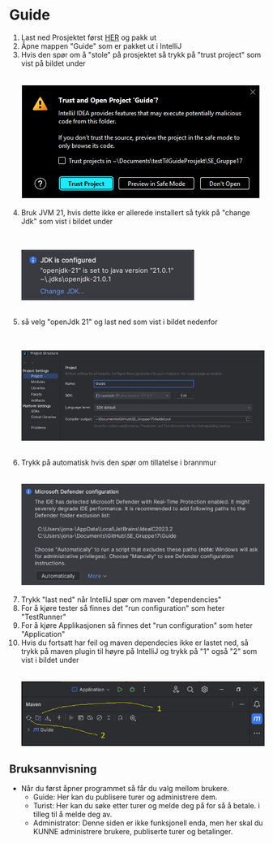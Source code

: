 <h1 class="header">Guide</h1>


<ol>
<li>Last ned Prosjektet først <a href="https://github.com/ChrisBSuz/SE_Gruppe17/raw/main/Guide.zip">HER</a> og pakk ut</li>
<li>Åpne mappen "Guide" som er pakket ut i IntelliJ</li>
<li>Hvis den spør om å "stole" på prosjektet så trykk på "trust project" som vist på bildet under</li>
<br /><br />
<img src="TrustProject.png"></img>
<br /><br />
<li>Bruk JVM 21, hvis dette ikke er allerede installert så tykk på "change Jdk" som vist i bildet under</li><br /><br />

<img src="./JVM.png"></img>
<br /> <br />

<li>så velg "openJdk 21" og last ned som vist i bildet nedenfor</li>
<br /><br />

<img src="./JDK.png"></img>
<br /> <br />

<li>Trykk på automatisk hvis den spør om tillatelse i brannmur</li>
<br /><br />
<img src="./Firewall.png"></img>
<br /><br />
<li>Trykk "last ned" når IntelliJ spør om maven "dependencies"</li>
<li>For å kjøre tester så finnes det "run configuration" som heter "TestRunner"</li>
<li>For å kjøre Applikasjonen så finnes det "run configuration" som heter "Application"</li>
<li>Hvis du fortsatt har feil og maven dependecies ikke er lastet ned, så trykk på maven plugin til høyre på IntelliJ og trykk på "1" også "2" som vist i bildet under</li>
<br /><br />
<img src="./PomXmlUpdate.png"></img>
</ol>




<h2>Bruksannvisning</h2>

<ul>
<li>Når du først åpner programmet så får du valg mellom brukere.
    <ul>
        <li>
           Guide: Her kan du publisere turer og administrere dem.
        </li>
        <li>
            Turist: Her kan du søke etter turer og melde deg på for så å betale. i tilleg til å melde deg av.
        </li>
        <li>
            Administrator: Denne siden er ikke funksjonell enda, men her skal du KUNNE administrere brukere, publiserte turer og betalinger.
        </li>
    </ul>
</li>
    

</ul>


